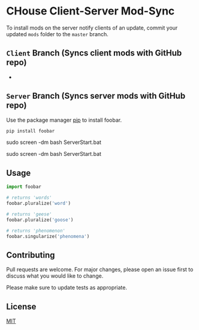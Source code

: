 # CHouse Client-Server Mod-Sync


To install mods on the server notify clients of an update, commit your updated `mods` folder to the `master` branch. 


## `Client` Branch (Syncs client mods with GitHub repo)
- 


## `Server` Branch (Syncs server mods with GitHub repo)

Use the package manager [pip](https://pip.pypa.io/en/stable/) to install foobar.

```bash
pip install foobar
```


sudo screen -dm bash ServerStart.bat


sudo screen -dm bash ServerStart.bat


## Usage

```python
import foobar

# returns 'words'
foobar.pluralize('word')

# returns 'geese'
foobar.pluralize('goose')

# returns 'phenomenon'
foobar.singularize('phenomena')
```

## Contributing

Pull requests are welcome. For major changes, please open an issue first
to discuss what you would like to change.

Please make sure to update tests as appropriate.

## License

[MIT](https://choosealicense.com/licenses/mit/)
